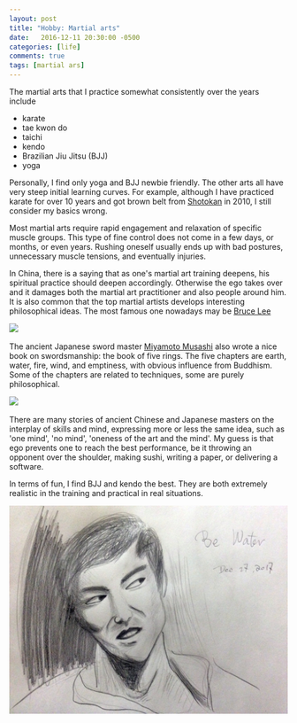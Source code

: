 ```yaml
---
layout: post
title: "Hobby: Martial arts"
date:   2016-12-11 20:30:00 -0500
categories: [life]
comments: true
tags: [martial ars]
---
```


The martial arts that I practice somewhat consistently over the years include

* karate
* tae kwon do
* taichi
* kendo
* Brazilian Jiu Jitsu (BJJ)
* yoga

Personally, I find only yoga and BJJ newbie friendly.
The other arts all have very steep initial learning curves.
For example, although I have practiced karate for over 10 years and got brown belt from [Shotokan](https://en.wikipedia.org/wiki/Shotokan) in 2010, I still consider my basics wrong.

Most martial arts require rapid engagement and relaxation of specific muscle groups.
This type of fine control does not come in a few days, or months, or even years.
Rushing oneself usually ends up with bad postures, unnecessary muscle tensions, and eventually injuries.

In China, there is a saying that as one's martial art training deepens,
his spiritual practice should deepen accordingly.
Otherwise the ego takes over and it damages both the martial art practitioner and also people around him.
It is also common that the top martial artists develops interesting philosophical ideas.
The most famous one nowadays may be [Bruce Lee](https://en.wikipedia.org/wiki/Bruce_Lee)

<a target="_blank"  href="https://www.amazon.com/gp/product/0897502027/ref=as_li_tl?ie=UTF8&camp=1789&creative=9325&creativeASIN=0897502027&linkCode=as2&tag=nosarthur2016-20&linkId=f787b6efee9b41c4ea295149f5f58be4"><img border="0" src="//ws-na.amazon-adsystem.com/widgets/q?_encoding=UTF8&MarketPlace=US&ASIN=0897502027&ServiceVersion=20070822&ID=AsinImage&WS=1&Format=_SL250_&tag=nosarthur2016-20" ></a><img src="//ir-na.amazon-adsystem.com/e/ir?t=nosarthur2016-20&l=am2&o=1&a=0897502027" width="1" height="1" border="0" alt="" style="border:none !important; margin:0px !important;" />

The ancient Japanese sword master [Miyamoto Musashi](https://en.wikipedia.org/wiki/Miyamoto_Musashi) also wrote a nice book on swordsmanship: the book of five rings.
The five chapters are earth, water, fire, wind, and emptiness, with obvious influence from Buddhism.
Some of the chapters are related to techniques, some are purely philosophical.

<a target="_blank"  href="https://www.amazon.com/gp/product/1590309847/ref=as_li_tl?ie=UTF8&camp=1789&creative=9325&creativeASIN=1590309847&linkCode=as2&tag=nosarthur2016-20&linkId=bfb625568c1b87aa8e2a57d8df278db9"><img border="0" src="//ws-na.amazon-adsystem.com/widgets/q?_encoding=UTF8&MarketPlace=US&ASIN=1590309847&ServiceVersion=20070822&ID=AsinImage&WS=1&Format=_SL250_&tag=nosarthur2016-20" ></a><img src="//ir-na.amazon-adsystem.com/e/ir?t=nosarthur2016-20&l=am2&o=1&a=1590309847" width="1" height="1" border="0" alt="" style="border:none !important; margin:0px !important;" />

There are many stories of ancient Chinese and Japanese masters on the interplay of skills and mind,
expressing more or less the same idea, such as 'one mind', 'no mind', 'oneness of the art and the mind'.
My guess is that ego prevents one to reach the best performance, be it
throwing an opponent over the shoulder, making sushi, writing a paper,
or delivering a software.

In terms of fun, I find BJJ and kendo the best.
They are both extremely realistic in the training and practical in real situations.

<img src='/assets/bruce_lee.jpeg'>
